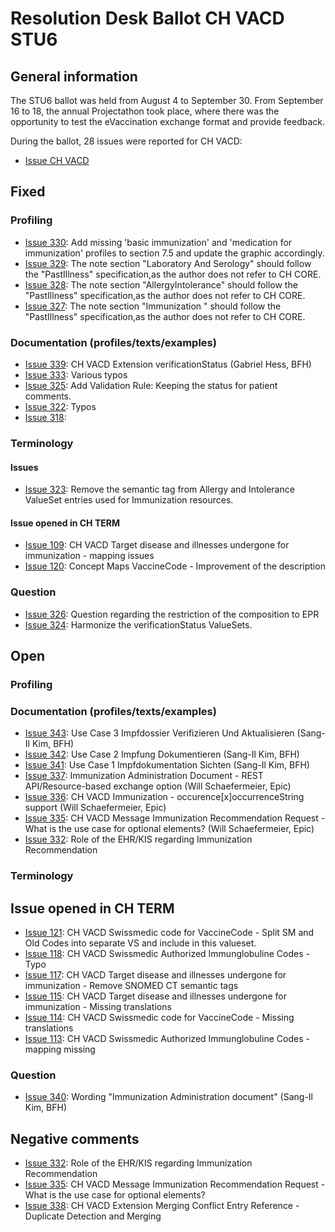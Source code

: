 # Resolution Desk Ballot CH VACD STU6

## General information
The STU6 ballot was held from August 4 to September 30. From September 16 to 18, 
the annual Projectathon took place, where there was the opportunity to test the 
eVaccination exchange format and provide feedback.   

During the ballot, 28 issues were reported for CH VACD:
* [Issue CH VACD](https://github.com/hl7ch/ch-vacd/issues?q=is%3Aissue%20state%3Aopen%20label%3A%22ballot%20v6.0.0%20-%20STU%206%22)

## Fixed
### Profiling
* [Issue 330](https://github.com/hl7ch/ch-vacd/issues/329): Add missing 'basic immunization' and 'medication for immunization' profiles to section 7.5 and update the graphic accordingly. 
* [Issue 329](https://github.com/hl7ch/ch-vacd/issues/329): The note section "Laboratory And Serology" should follow the "PastIllness" specification,as the author does not refer to CH CORE. 
* [Issue 328](https://github.com/hl7ch/ch-vacd/issues/328): The note section "AllergyIntolerance" should follow the "PastIllness" specification,as the author does not refer to CH CORE.
* [Issue 327](https://github.com/hl7ch/ch-vacd/issues/327): The note section "Immunization " should follow the "PastIllness" specification,as the author does not refer to CH CORE.

### Documentation (profiles/texts/examples)
* [Issue 339](https://github.com/hl7ch/ch-vacd/issues/339): CH VACD Extension verificationStatus (Gabriel Hess, BFH)
* [Issue 333](https://github.com/hl7ch/ch-vacd/issues/333): Various typos
* [Issue 325](https://github.com/hl7ch/ch-vacd/issues/325): Add Validation Rule: Keeping the status for patient comments.
* [Issue 322](https://github.com/hl7ch/ch-vacd/issues/322): Typos
* [Issue 318](https://github.com/hl7ch/ch-vacd/issues/318): 

### Terminology
#### Issues
* [Issue 323](https://github.com/hl7ch/ch-vacd/issues/323): Remove the semantic tag from Allergy and Intolerance ValueSet entries used for Immunization resources.
#### Issue opened in CH TERM  
* [Issue 109](https://github.com/hl7ch/ch-term/issues/109): CH VACD Target disease and illnesses undergone for immunization - mapping issues
* [Issue 120](https://github.com/hl7ch/ch-term/issues/120): Concept Maps VaccineCode - Improvement of the description

### Question
* [Issue 326](https://github.com/hl7ch/ch-vacd/issues/326): Question regarding the restriction of the composition to EPR
* [Issue 324](https://github.com/hl7ch/ch-vacd/issues/324): Harmonize the verificationStatus ValueSets.

## Open
### Profiling
### Documentation (profiles/texts/examples)
* [Issue 343](https://github.com/hl7ch/ch-vacd/issues/343): Use Case 3 Impfdossier Verifizieren Und Aktualisieren (Sang-Il Kim, BFH)
* [Issue 342](https://github.com/hl7ch/ch-vacd/issues/342): Use Case 2 Impfung Dokumentieren (Sang-Il Kim, BFH)
* [Issue 341](https://github.com/hl7ch/ch-vacd/issues/341): Use Case 1 Impfdokumentation Sichten (Sang-Il Kim, BFH)
* [Issue 337](https://github.com/hl7ch/ch-vacd/issues/337): Immunization Administration Document - REST API/Resource-based exchange option (Will Schaefermeier, Epic)
* [Issue 336](https://github.com/hl7ch/ch-vacd/issues/336): CH VACD Immunization - occurence[x]occurrenceString support (Will Schaefermeier, Epic)
* [Issue 335](https://github.com/hl7ch/ch-vacd/issues/335): CH VACD Message Immunization Recommendation Request - What is the use case for optional elements? (Will Schaefermeier, Epic)
* [Issue 332](https://github.com/hl7ch/ch-vacd/issues/332): Role of the EHR/KIS regarding Immunization Recommendation

### Terminology
## Issue opened in CH TERM  
* [Issue 121](https://github.com/hl7ch/ch-term/issues/121): CH VACD Swissmedic code for VaccineCode - Split SM and Old Codes into separate VS and include in this valueset.  
* [Issue 118](https://github.com/hl7ch/ch-term/issues/118): CH VACD Swissmedic Authorized Immunglobuline Codes - Typo
* [Issue 117](https://github.com/hl7ch/ch-term/issues/117): CH VACD Target disease and illnesses undergone for immunization - Remove SNOMED CT semantic tags  
* [Issue 115](https://github.com/hl7ch/ch-term/issues/115): CH VACD Target disease and illnesses undergone for immunization - Missing translations
* [Issue 114](https://github.com/hl7ch/ch-term/issues/114): CH VACD Swissmedic code for VaccineCode - Missing translations
* [Issue 113](https://github.com/hl7ch/ch-term/issues/113): CH VACD Swissmedic Authorized Immunglobuline Codes - mapping missing

### Question
* [Issue 340](https://github.com/hl7ch/ch-vacd/issues/340): Wording "Immunization Administration document" (Sang-Il Kim, BFH)

## Negative comments
* [Issue 332](https://github.com/hl7ch/ch-vacd/issues/332): Role of the EHR/KIS regarding Immunization Recommendation
* [Issue 335](https://github.com/hl7ch/ch-vacd/issues/335): CH VACD Message Immunization Recommendation Request - What is the use case for optional elements?
* [Issue 338](https://github.com/hl7ch/ch-vacd/issues/338): CH VACD Extension Merging Conflict Entry Reference - Duplicate Detection and Merging

